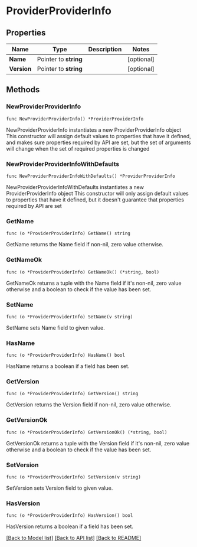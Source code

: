 # ProviderProviderInfo

## Properties

Name | Type | Description | Notes
------------ | ------------- | ------------- | -------------
**Name** | Pointer to **string** |  | [optional] 
**Version** | Pointer to **string** |  | [optional] 

## Methods

### NewProviderProviderInfo

`func NewProviderProviderInfo() *ProviderProviderInfo`

NewProviderProviderInfo instantiates a new ProviderProviderInfo object
This constructor will assign default values to properties that have it defined,
and makes sure properties required by API are set, but the set of arguments
will change when the set of required properties is changed

### NewProviderProviderInfoWithDefaults

`func NewProviderProviderInfoWithDefaults() *ProviderProviderInfo`

NewProviderProviderInfoWithDefaults instantiates a new ProviderProviderInfo object
This constructor will only assign default values to properties that have it defined,
but it doesn't guarantee that properties required by API are set

### GetName

`func (o *ProviderProviderInfo) GetName() string`

GetName returns the Name field if non-nil, zero value otherwise.

### GetNameOk

`func (o *ProviderProviderInfo) GetNameOk() (*string, bool)`

GetNameOk returns a tuple with the Name field if it's non-nil, zero value otherwise
and a boolean to check if the value has been set.

### SetName

`func (o *ProviderProviderInfo) SetName(v string)`

SetName sets Name field to given value.

### HasName

`func (o *ProviderProviderInfo) HasName() bool`

HasName returns a boolean if a field has been set.

### GetVersion

`func (o *ProviderProviderInfo) GetVersion() string`

GetVersion returns the Version field if non-nil, zero value otherwise.

### GetVersionOk

`func (o *ProviderProviderInfo) GetVersionOk() (*string, bool)`

GetVersionOk returns a tuple with the Version field if it's non-nil, zero value otherwise
and a boolean to check if the value has been set.

### SetVersion

`func (o *ProviderProviderInfo) SetVersion(v string)`

SetVersion sets Version field to given value.

### HasVersion

`func (o *ProviderProviderInfo) HasVersion() bool`

HasVersion returns a boolean if a field has been set.


[[Back to Model list]](../README.md#documentation-for-models) [[Back to API list]](../README.md#documentation-for-api-endpoints) [[Back to README]](../README.md)


